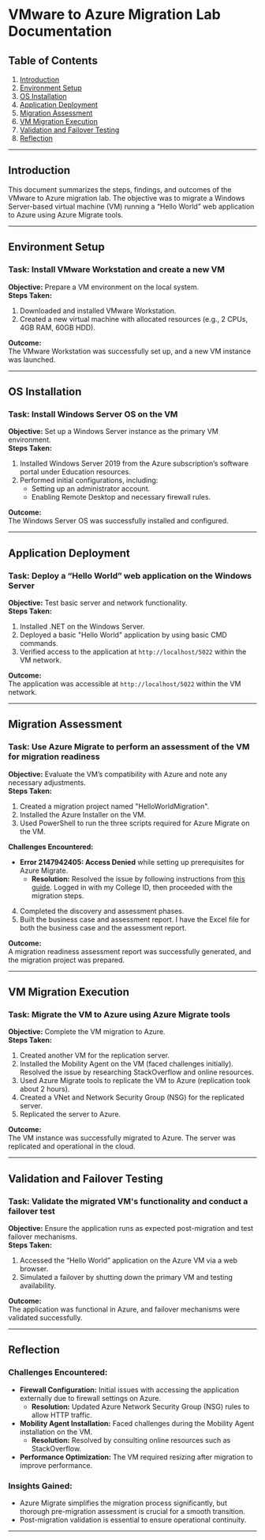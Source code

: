 # VMware to Azure Migration Lab Documentation

## Table of Contents
1. [Introduction](#introduction)  
2. [Environment Setup](#environment-setup)  
3. [OS Installation](#os-installation)  
4. [Application Deployment](#application-deployment)  
5. [Migration Assessment](#migration-assessment)  
6. [VM Migration Execution](#vm-migration-execution)  
7. [Validation and Failover Testing](#validation-and-failover-testing)  
8. [Reflection](#reflection)  

---

## Introduction
This document summarizes the steps, findings, and outcomes of the VMware to Azure migration lab. The objective was to migrate a Windows Server-based virtual machine (VM) running a “Hello World” web application to Azure using Azure Migrate tools.

---

## Environment Setup
### Task: Install VMware Workstation and create a new VM  
**Objective:** Prepare a VM environment on the local system.  
**Steps Taken:**  
1. Downloaded and installed VMware Workstation.  
2. Created a new virtual machine with allocated resources (e.g., 2 CPUs, 4GB RAM, 60GB HDD).  

**Outcome:**  
The VMware Workstation was successfully set up, and a new VM instance was launched.

---

## OS Installation
### Task: Install Windows Server OS on the VM  
**Objective:** Set up a Windows Server instance as the primary VM environment.  
**Steps Taken:**  
1. Installed Windows Server 2019 from the Azure subscription’s software portal under Education resources.  
2. Performed initial configurations, including:  
   - Setting up an administrator account.  
   - Enabling Remote Desktop and necessary firewall rules.  

**Outcome:**  
The Windows Server OS was successfully installed and configured.

---

## Application Deployment
### Task: Deploy a “Hello World” web application on the Windows Server  
**Objective:** Test basic server and network functionality.  
**Steps Taken:**  
1. Installed .NET on the Windows Server.  
2. Deployed a basic "Hello World" application by using basic CMD commands.  
3. Verified access to the application at `http://localhost/5022` within the VM network.  

**Outcome:**  
The application was accessible at `http://localhost/5022` within the VM network.

---

## Migration Assessment
### Task: Use Azure Migrate to perform an assessment of the VM for migration readiness  
**Objective:** Evaluate the VM’s compatibility with Azure and note any necessary adjustments.  
**Steps Taken:**  
1. Created a migration project named "HelloWorldMigration".  
2. Installed the Azure Installer on the VM.  
3. Used PowerShell to run the three scripts required for Azure Migrate on the VM.  

**Challenges Encountered:**  
- **Error 2147942405: Access Denied** while setting up prerequisites for Azure Migrate.  
  - **Resolution:** Resolved the issue by following instructions from [this guide](https://learn.microsoft.com/en-us/answers/questions/514610/azure-migrate-discovery-and-assessment-error-21479). Logged in with my College ID, then proceeded with the migration steps.  
4. Completed the discovery and assessment phases.  
5. Built the business case and assessment report. I have the Excel file for both the business case and the assessment report.

**Outcome:**  
A migration readiness assessment report was successfully generated, and the migration project was prepared.

---

## VM Migration Execution
### Task: Migrate the VM to Azure using Azure Migrate tools  
**Objective:** Complete the VM migration to Azure.  
**Steps Taken:**  
1. Created another VM for the replication server.  
2. Installed the Mobility Agent on the VM (faced challenges initially). Resolved the issue by researching StackOverflow and online resources.  
3. Used Azure Migrate tools to replicate the VM to Azure (replication took about 2 hours).  
4. Created a VNet and Network Security Group (NSG) for the replicated server.  
5. Replicated the server to Azure.  

**Outcome:**  
The VM instance was successfully migrated to Azure. The server was replicated and operational in the cloud.

---

## Validation and Failover Testing
### Task: Validate the migrated VM's functionality and conduct a failover test  
**Objective:** Ensure the application runs as expected post-migration and test failover mechanisms.  
**Steps Taken:**  
1. Accessed the “Hello World” application on the Azure VM via a web browser.  
2. Simulated a failover by shutting down the primary VM and testing availability.  

**Outcome:**  
The application was functional in Azure, and failover mechanisms were validated successfully.

---

## Reflection
### Challenges Encountered:
- **Firewall Configuration:** Initial issues with accessing the application externally due to firewall settings on Azure.  
   - **Resolution:** Updated Azure Network Security Group (NSG) rules to allow HTTP traffic.  
- **Mobility Agent Installation:** Faced challenges during the Mobility Agent installation on the VM.  
   - **Resolution:** Resolved by consulting online resources such as StackOverflow.
- **Performance Optimization:** The VM required resizing after migration to improve performance.  

### Insights Gained:
- Azure Migrate simplifies the migration process significantly, but thorough pre-migration assessment is crucial for a smooth transition.  
- Post-migration validation is essential to ensure operational continuity.

---
